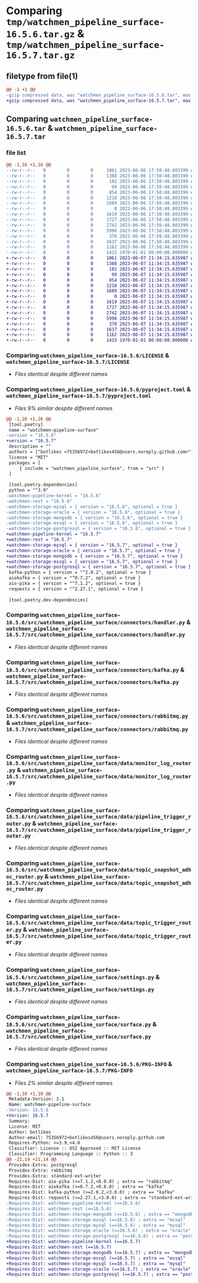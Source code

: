 # Comparing `tmp/watchmen_pipeline_surface-16.5.6.tar.gz` & `tmp/watchmen_pipeline_surface-16.5.7.tar.gz`

## filetype from file(1)

```diff
@@ -1 +1 @@
-gzip compressed data, was "watchmen_pipeline_surface-16.5.6.tar", max compression
+gzip compressed data, was "watchmen_pipeline_surface-16.5.7.tar", max compression
```

## Comparing `watchmen_pipeline_surface-16.5.6.tar` & `watchmen_pipeline_surface-16.5.7.tar`

### file list

```diff
@@ -1,16 +1,16 @@
--rw-r--r--   0        0        0     1061 2023-06-06 17:50:48.803399 watchmen_pipeline_surface-16.5.6/LICENSE
--rw-r--r--   0        0        0     1388 2023-06-06 17:50:48.803399 watchmen_pipeline_surface-16.5.6/pyproject.toml
--rw-r--r--   0        0        0      102 2023-06-06 17:50:48.803399 watchmen_pipeline_surface-16.5.6/src/watchmen_pipeline_surface/__init__.py
--rw-r--r--   0        0        0       99 2023-06-06 17:50:48.803399 watchmen_pipeline_surface-16.5.6/src/watchmen_pipeline_surface/connectors/__init__.py
--rw-r--r--   0        0        0      854 2023-06-06 17:50:48.803399 watchmen_pipeline_surface-16.5.6/src/watchmen_pipeline_surface/connectors/handler.py
--rw-r--r--   0        0        0     1218 2023-06-06 17:50:48.803399 watchmen_pipeline_surface-16.5.6/src/watchmen_pipeline_surface/connectors/kafka.py
--rw-r--r--   0        0        0     1689 2023-06-06 17:50:48.803399 watchmen_pipeline_surface-16.5.6/src/watchmen_pipeline_surface/connectors/rabbitmq.py
--rw-r--r--   0        0        0        0 2023-06-06 17:50:48.803399 watchmen_pipeline_surface-16.5.6/src/watchmen_pipeline_surface/data/__init__.py
--rw-r--r--   0        0        0     1619 2023-06-06 17:50:48.803399 watchmen_pipeline_surface-16.5.6/src/watchmen_pipeline_surface/data/monitor_log_router.py
--rw-r--r--   0        0        0     1727 2023-06-06 17:50:48.803399 watchmen_pipeline_surface-16.5.6/src/watchmen_pipeline_surface/data/pipeline_trigger_router.py
--rw-r--r--   0        0        0     2742 2023-06-06 17:50:48.803399 watchmen_pipeline_surface-16.5.6/src/watchmen_pipeline_surface/data/topic_snapshot_adhoc_router.py
--rw-r--r--   0        0        0     5996 2023-06-06 17:50:48.803399 watchmen_pipeline_surface-16.5.6/src/watchmen_pipeline_surface/data/topic_trigger_router.py
--rw-r--r--   0        0        0      370 2023-06-06 17:50:48.803399 watchmen_pipeline_surface-16.5.6/src/watchmen_pipeline_surface/main.py
--rw-r--r--   0        0        0     1637 2023-06-06 17:50:48.803399 watchmen_pipeline_surface-16.5.6/src/watchmen_pipeline_surface/settings.py
--rw-r--r--   0        0        0     1162 2023-06-06 17:50:48.803399 watchmen_pipeline_surface-16.5.6/src/watchmen_pipeline_surface/surface.py
--rw-r--r--   0        0        0     1415 1970-01-01 00:00:00.000000 watchmen_pipeline_surface-16.5.6/PKG-INFO
+-rw-r--r--   0        0        0     1061 2023-06-07 11:34:15.635987 watchmen_pipeline_surface-16.5.7/LICENSE
+-rw-r--r--   0        0        0     1388 2023-06-07 11:34:15.635987 watchmen_pipeline_surface-16.5.7/pyproject.toml
+-rw-r--r--   0        0        0      102 2023-06-07 11:34:15.635987 watchmen_pipeline_surface-16.5.7/src/watchmen_pipeline_surface/__init__.py
+-rw-r--r--   0        0        0       99 2023-06-07 11:34:15.635987 watchmen_pipeline_surface-16.5.7/src/watchmen_pipeline_surface/connectors/__init__.py
+-rw-r--r--   0        0        0      854 2023-06-07 11:34:15.635987 watchmen_pipeline_surface-16.5.7/src/watchmen_pipeline_surface/connectors/handler.py
+-rw-r--r--   0        0        0     1218 2023-06-07 11:34:15.635987 watchmen_pipeline_surface-16.5.7/src/watchmen_pipeline_surface/connectors/kafka.py
+-rw-r--r--   0        0        0     1689 2023-06-07 11:34:15.635987 watchmen_pipeline_surface-16.5.7/src/watchmen_pipeline_surface/connectors/rabbitmq.py
+-rw-r--r--   0        0        0        0 2023-06-07 11:34:15.635987 watchmen_pipeline_surface-16.5.7/src/watchmen_pipeline_surface/data/__init__.py
+-rw-r--r--   0        0        0     1619 2023-06-07 11:34:15.635987 watchmen_pipeline_surface-16.5.7/src/watchmen_pipeline_surface/data/monitor_log_router.py
+-rw-r--r--   0        0        0     1727 2023-06-07 11:34:15.635987 watchmen_pipeline_surface-16.5.7/src/watchmen_pipeline_surface/data/pipeline_trigger_router.py
+-rw-r--r--   0        0        0     2742 2023-06-07 11:34:15.635987 watchmen_pipeline_surface-16.5.7/src/watchmen_pipeline_surface/data/topic_snapshot_adhoc_router.py
+-rw-r--r--   0        0        0     5996 2023-06-07 11:34:15.635987 watchmen_pipeline_surface-16.5.7/src/watchmen_pipeline_surface/data/topic_trigger_router.py
+-rw-r--r--   0        0        0      370 2023-06-07 11:34:15.635987 watchmen_pipeline_surface-16.5.7/src/watchmen_pipeline_surface/main.py
+-rw-r--r--   0        0        0     1637 2023-06-07 11:34:15.635987 watchmen_pipeline_surface-16.5.7/src/watchmen_pipeline_surface/settings.py
+-rw-r--r--   0        0        0     1162 2023-06-07 11:34:15.635987 watchmen_pipeline_surface-16.5.7/src/watchmen_pipeline_surface/surface.py
+-rw-r--r--   0        0        0     1415 1970-01-01 00:00:00.000000 watchmen_pipeline_surface-16.5.7/PKG-INFO
```

### Comparing `watchmen_pipeline_surface-16.5.6/LICENSE` & `watchmen_pipeline_surface-16.5.7/LICENSE`

 * *Files identical despite different names*

### Comparing `watchmen_pipeline_surface-16.5.6/pyproject.toml` & `watchmen_pipeline_surface-16.5.7/pyproject.toml`

 * *Files 9% similar despite different names*

```diff
@@ -1,26 +1,26 @@
 [tool.poetry]
 name = "watchmen-pipeline-surface"
-version = "16.5.6"
+version = "16.5.7"
 description = ""
 authors = ["botlikes <75356972+botlikes456@users.noreply.github.com>"]
 license = "MIT"
 packages = [
     { include = "watchmen_pipeline_surface", from = "src" }
 ]
 
 [tool.poetry.dependencies]
 python = "^3.9"
-watchmen-pipeline-kernel = "16.5.6"
-watchmen-rest = "16.5.6"
-watchmen-storage-mysql = { version = "16.5.6", optional = true }
-watchmen-storage-oracle = { version = "16.5.6", optional = true }
-watchmen-storage-mongodb = { version = "16.5.6", optional = true }
-watchmen-storage-mssql = { version = "16.5.6", optional = true }
-watchmen-storage-postgresql = { version = "16.5.6", optional = true }
+watchmen-pipeline-kernel = "16.5.7"
+watchmen-rest = "16.5.7"
+watchmen-storage-mysql = { version = "16.5.7", optional = true }
+watchmen-storage-oracle = { version = "16.5.7", optional = true }
+watchmen-storage-mongodb = { version = "16.5.7", optional = true }
+watchmen-storage-mssql = { version = "16.5.7", optional = true }
+watchmen-storage-postgresql = { version = "16.5.7", optional = true }
 kafka-python = { version = "^2.0.2", optional = true }
 aiokafka = { version = "^0.7.2", optional = true }
 aio-pika = { version = "^7.1.2", optional = true }
 requests = { version = "^2.27.1", optional = true }
 
 [tool.poetry.dev-dependencies]
```

### Comparing `watchmen_pipeline_surface-16.5.6/src/watchmen_pipeline_surface/connectors/handler.py` & `watchmen_pipeline_surface-16.5.7/src/watchmen_pipeline_surface/connectors/handler.py`

 * *Files identical despite different names*

### Comparing `watchmen_pipeline_surface-16.5.6/src/watchmen_pipeline_surface/connectors/kafka.py` & `watchmen_pipeline_surface-16.5.7/src/watchmen_pipeline_surface/connectors/kafka.py`

 * *Files identical despite different names*

### Comparing `watchmen_pipeline_surface-16.5.6/src/watchmen_pipeline_surface/connectors/rabbitmq.py` & `watchmen_pipeline_surface-16.5.7/src/watchmen_pipeline_surface/connectors/rabbitmq.py`

 * *Files identical despite different names*

### Comparing `watchmen_pipeline_surface-16.5.6/src/watchmen_pipeline_surface/data/monitor_log_router.py` & `watchmen_pipeline_surface-16.5.7/src/watchmen_pipeline_surface/data/monitor_log_router.py`

 * *Files identical despite different names*

### Comparing `watchmen_pipeline_surface-16.5.6/src/watchmen_pipeline_surface/data/pipeline_trigger_router.py` & `watchmen_pipeline_surface-16.5.7/src/watchmen_pipeline_surface/data/pipeline_trigger_router.py`

 * *Files identical despite different names*

### Comparing `watchmen_pipeline_surface-16.5.6/src/watchmen_pipeline_surface/data/topic_snapshot_adhoc_router.py` & `watchmen_pipeline_surface-16.5.7/src/watchmen_pipeline_surface/data/topic_snapshot_adhoc_router.py`

 * *Files identical despite different names*

### Comparing `watchmen_pipeline_surface-16.5.6/src/watchmen_pipeline_surface/data/topic_trigger_router.py` & `watchmen_pipeline_surface-16.5.7/src/watchmen_pipeline_surface/data/topic_trigger_router.py`

 * *Files identical despite different names*

### Comparing `watchmen_pipeline_surface-16.5.6/src/watchmen_pipeline_surface/settings.py` & `watchmen_pipeline_surface-16.5.7/src/watchmen_pipeline_surface/settings.py`

 * *Files identical despite different names*

### Comparing `watchmen_pipeline_surface-16.5.6/src/watchmen_pipeline_surface/surface.py` & `watchmen_pipeline_surface-16.5.7/src/watchmen_pipeline_surface/surface.py`

 * *Files identical despite different names*

### Comparing `watchmen_pipeline_surface-16.5.6/PKG-INFO` & `watchmen_pipeline_surface-16.5.7/PKG-INFO`

 * *Files 2% similar despite different names*

```diff
@@ -1,10 +1,10 @@
 Metadata-Version: 2.1
 Name: watchmen-pipeline-surface
-Version: 16.5.6
+Version: 16.5.7
 Summary: 
 License: MIT
 Author: botlikes
 Author-email: 75356972+botlikes456@users.noreply.github.com
 Requires-Python: >=3.9,<4.0
 Classifier: License :: OSI Approved :: MIT License
 Classifier: Programming Language :: Python :: 3
@@ -21,14 +21,14 @@
 Provides-Extra: postgresql
 Provides-Extra: rabbitmq
 Provides-Extra: standard-ext-writer
 Requires-Dist: aio-pika (>=7.1.2,<8.0.0) ; extra == "rabbitmq"
 Requires-Dist: aiokafka (>=0.7.2,<0.8.0) ; extra == "kafka"
 Requires-Dist: kafka-python (>=2.0.2,<3.0.0) ; extra == "kafka"
 Requires-Dist: requests (>=2.27.1,<3.0.0) ; extra == "standard-ext-writer"
-Requires-Dist: watchmen-pipeline-kernel (==16.5.6)
-Requires-Dist: watchmen-rest (==16.5.6)
-Requires-Dist: watchmen-storage-mongodb (==16.5.6) ; extra == "mongodb"
-Requires-Dist: watchmen-storage-mssql (==16.5.6) ; extra == "mssql"
-Requires-Dist: watchmen-storage-mysql (==16.5.6) ; extra == "mysql"
-Requires-Dist: watchmen-storage-oracle (==16.5.6) ; extra == "oracle"
-Requires-Dist: watchmen-storage-postgresql (==16.5.6) ; extra == "postgresql"
+Requires-Dist: watchmen-pipeline-kernel (==16.5.7)
+Requires-Dist: watchmen-rest (==16.5.7)
+Requires-Dist: watchmen-storage-mongodb (==16.5.7) ; extra == "mongodb"
+Requires-Dist: watchmen-storage-mssql (==16.5.7) ; extra == "mssql"
+Requires-Dist: watchmen-storage-mysql (==16.5.7) ; extra == "mysql"
+Requires-Dist: watchmen-storage-oracle (==16.5.7) ; extra == "oracle"
+Requires-Dist: watchmen-storage-postgresql (==16.5.7) ; extra == "postgresql"
```

